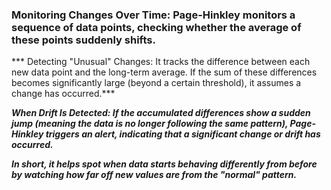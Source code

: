 ### Monitoring Changes Over Time: Page-Hinkley monitors a sequence of data points, checking whether the average of these points suddenly shifts.

*** Detecting "Unusual" Changes: It tracks the difference between each new data point and the long-term average. If the sum of these differences becomes significantly large (beyond a certain threshold), it assumes a change has occurred.***

***When Drift Is Detected: If the accumulated differences show a sudden jump (meaning the data is no longer following the same pattern), Page-Hinkley triggers an alert, indicating that a significant change or drift has occurred.***

***In short, it helps spot when data starts behaving differently from before by watching how far off new values are from the "normal" pattern.***






